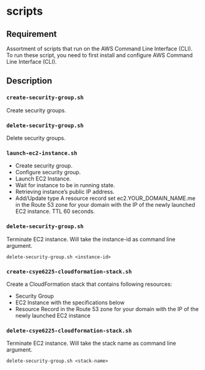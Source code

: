 # scripts

## Requirement

Assortment of scripts that run on the AWS Command Line Interface (CLI). To run these script, you need to first install and configure AWS Command Line Interface (CLI).

## Description

### `create-security-group.sh`
Create security groups.

### `delete-security-group.sh`
Delete security groups.

### `launch-ec2-instance.sh`
- Create security group.
- Configure security group.
- Launch EC2 Instance.
- Wait for instance to be in running state.
- Retrieving instance’s public IP address.
- Add/Update type A resource record set ec2.YOUR_DOMAIN_NAME.me in the Route 53 zone for your domain with the IP of the newly launched EC2 instance. TTL 60 seconds.

### `delete-security-group.sh`
Terminate EC2 instance. Will take the instance-id as command line argument.

`delete-security-group.sh <instance-id>`

### `create-csye6225-cloudformation-stack.sh`
Create a CloudFormation stack that contains following resources:
- Security Group
- EC2 Instance with the specifications below
- Resource Record in the Route 53 zone for your domain with the IP of the newly launched EC2 instance

### `delete-csye6225-cloudformation-stack.sh`
Terminate EC2 instance. Will take the stack name as command line argument.

`delete-security-group.sh <stack-name>`
